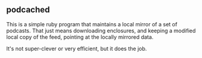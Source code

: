 ## podcached

This is a simple ruby program that maintains a local mirror of a set of
podcasts. That just means downloading enclosures, and keeping a modified
local copy of the feed, pointing at the locally mirrored data.

It's not super-clever or very efficient, but it does the job.

